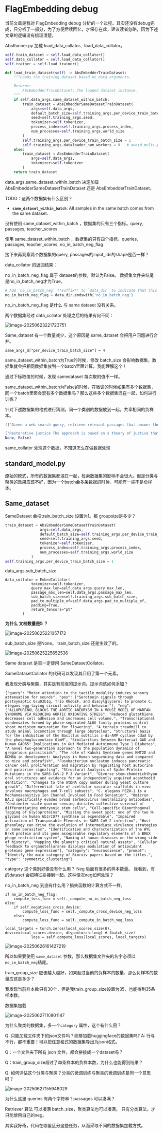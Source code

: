 # FlagEmbedding debug

当前文章是我对 FlagEmbedding debug 分析的一个过程。其实还没有debug完成，只分析了一部分，为了方便后续回忆，才保存在此，建议读者忽略，因为下述文章的逻辑没有梳理清楚。



AbsRunner.py 加载 load_data_collator、load_data_collator。

```python
self.train_dataset = self.load_data_collator()
self.data_collator = self.load_data_collator()
self.trainer = self.load_trainer()
```

```python
def load_train_dataset(self) -> AbsEmbedderTrainDataset:
    """Loads the training dataset based on data arguments.

    Returns:
        AbsEmbedderTrainDataset: The loaded dataset instance.
    """
    if self.data_args.same_dataset_within_batch:
        train_dataset = AbsEmbedderSameDatasetTrainDataset(
            args=self.data_args,
            default_batch_size=self.training_args.per_device_train_batch_size,
            seed=self.training_args.seed,
            tokenizer=self.tokenizer,
            process_index=self.training_args.process_index,
            num_processes=self.training_args.world_size
        )
        self.training_args.per_device_train_batch_size = 1
        self.training_args.dataloader_num_workers = 0   # avoid multi-processing
    else:
        train_dataset = AbsEmbedderTrainDataset(
            args=self.data_args,
            tokenizer=self.tokenizer
        )
    return train_dataset
```

data_args.same_dataset_within_batch 决定加载 AbsEmbedderSameDatasetTrainDataset 还是 AbsEmbedderTrainDataset。

TODO：这两个数据集有什么区别？

- **`same_dataset_within_batch`**: All samples in the same batch comes from the same dataset.

没有使用 same_dataset_within_batch ，数据集的只有三个指标。query, passages, teacher_scores

使用 same_dataset_within_batch ，数据集的只有四个指标。queries, passages, teacher_scores, no_in_batch_neg_flag

接下来再观察两个数据集的query, passages的input_ids的shape是否一样？


data_collator 的返回结果：

no_in_batch_neg_flag 属于 dataset的参数，默认为False。 数据集文件夹结尾是no_in_batch_neg才为True。

```python
# Add `no_in_batch_neg` **suffix** to `data_dir` to indicate that this dataset does not use in-batch negatives
no_in_batch_neg_flag = data_dir.endswith('no_in_batch_neg')
```

no_in_batch_neg_flag 是什么 与 same dataset 没有关系。


两个数据集经过 data_collator 处理之后的结果有何不同：



![image-20250623221723751](FlagEmbedding_debug.assets/image-20250623221723751.png)

Same_dataset 有一个数量减少，这个原因是 same_dataset 会把用户问题进行合并。

```
same_args_d["per_device_train_batch_size"] = 4
```

same_dataset_within_batch为True的时候，修改 batch_size 会影响数据集，数据集就会把相同数据集放到一个batch里面计算。我能理解这个！

通过下标取值的时候，发现 samedataset 每次取的值不一样。

same_dataset_within_batch为False的时候，在微调的时候如果有多个数据集，同一个batch里面会混有多个数据集吗？那么这些多个数据集混在一起，如何进行训练？

针对下述数据集的格式进行猜测。同一个类别的数据放到一起。共享相同的负样本。

```python
(['Given a web search query, retrieve relevant passages that answer the query._________ justice is designed to repair the harm to victim, the community and the offender caused by the offender criminal act. question 19 options:', 'Given a web search query, retrieve relevant passages that answer the query.)what was the immediate impact of the success of the manhattan project?'], 

['Restorative justice The approach is based on a theory of justice that considers crime and wrongdoing to be an offense against an individual or community, rather than the State. Restorative justice that fosters dialogue between victim and offender has shown the highest rates of victim satisfaction and offender accountability.', '- Social justice is justice in terms of the distribution of wealth, opportunities, and privileges within a society. Classically,  justice  (especially corrective justice or distributive justice) ensured that individuals both fulfilled their societal roles and received what was their due from society.', 'Retribution Retribution is perhaps the most intuitive - and the most questionable - aim of punishment in the criminal law. Quite contrary to the idea of rehabilitation and distinct from the utilitarian purposes of restraint and deterrence, the purpose of retribution is actively to injure criminal offenders, ideally in proportion with their injuries to society, and so expiate them of guilt.', "- Economic justice is a component of social justice. It's a set of moral principles for building economic institutions, the ultimate goal of which is to create an opportunity for each person to create a sufficient material foundation upon which to have a dignified, productive, and creative life beyond economics.", 'Restorative Justice • Restorative Justice can be utilized in crimes of severe violence or non-violent crimes as well as with juvenile offenders. • Restorative Justice is an approach to crime which puts the victim or the victim’s family first and fully acknowledges the harm caused by the offender.', '- Punishment should be swift and certain. The purpose of the criminal justice system is to prevent crime through deterrence. According to this line of thinking, a potential criminal will decide against committing a crime because the punishment would be too costly.', 'How Does the Criminal Justice System Work? Throughout each stage of the process, constitutional protections exist to ensure that the rights of the accused and convicted are respected. These protections balance the need of the criminal justice system to investigate and prosecute criminals with the fundamental rights of the accused (who are presumed innocent).', '- will serve the community and enhance public trust and confidence in the administration of justice through: 1  The impartial and timely resolution of disputes, 2  Ensuring compliance with the law and court orders, and. 3  Fostering a vital court-community relationship that promotes equal access to the courts.', 'Introduction The presence of communication amid scientific minds was equally important to the success of the Manhattan Project as scientific intellect was. The only cloud hanging over the impressive achievement of the atomic researchers and engineers is what their success truly meant; hundreds of thousands of innocent lives obliterated.', "Atomic Glossary The Manhattan Project was the code name for America's atomic bomb development efforts during World War II. Its name originated from the fact that it was part of the U. S. Army Corps of Engineers and organized under the Manhattan Engineer District (MED) in New York City.", 'What impacts did benjamin harrison have on america while in office? Sorry, something has gone wrong. Best Answer: The greatest positive impact during his administration was the passing of the Sherman Anti-Trust Act of 1890, the first federal act to regulate trusts.', '- The Manhattan Project was a US government project used to develop a nuclear bomb. The undertaking lasted form 1942 to 1946, when...', 'The Cold War Museum In June of 1942 the War Department’s Army Corps of Engineers took charge of the effort to develop an atomic bomb. The subsequent top-secret project (code named Manhattan) cultivated a complex, but cooperative relationship between science, industry, the government, and the army.', 'Moments in U.S. Diplomatic History Only later did we learn through Gorge that we had a ringside view of the Doolittle raid [the daring air attack on Tokyo on April 18, 1942, which was designed to show that Japan was vulnerable and to boost U.S. morale after Pearl Harbor]….', 'The Manhattan Project Manhattan Project. The Manhattan Project was a secret military project created in 1942 to produce the first US nuclear weapon. Fears that Nazi Germany would build and use a nuclear weapon during World War II triggered the start of the Manhattan Project, which was originally based in Manhattan, New York.anhattan Project. The Manhattan Project was a secret military project created in 1942 to produce the first US nuclear weapon. Fears that Nazi Germany would build and use a nuclear weapon during World War II triggered the start of the Manhattan Project, which was originally based in Manhattan, New York.', "- Roosevelt agreed and placed General Leslie Groves and physicist J. Robert Oppenheimer in charge of the Manhattan Project two years later. The name Manhattan Project was the code word for the development of the atomic bomb. On July 16, 1945, the first atomic bomb was tested at the Trinity Site in New Mexico.The weapon was later used against the Japanese to end World War II.eginning in June 1942 during World War II, the United States' Manhattan Project brought together scientists and military experts to create the world's first atomic bomb."], 
None, False)
```

same_collator 处理这个数据，不知道怎么在做数据处理



## standard_model.py

原始的模式，所有的数据集都混在一起，检索数据集的影响不会很大。但是分类与聚类的效果应该不好，因为一个batch会多条数据的时候，可能有一些不是负样本。



## Same_dataset

SameDataset 会把train_batch_size 设置为1。那 groupsize是多少？

```python
train_dataset = AbsEmbedderSameDatasetTrainDataset(
                args=self.data_args,
                default_batch_size=self.training_args.per_device_train_batch_size,
                seed=self.training_args.seed,
                tokenizer=self.tokenizer,
                process_index=self.training_args.process_index,
                num_processes=self.training_args.world_size
            )
self.training_args.per_device_train_batch_size = 1
```



data_args.sub_batch_size

```
data_collator = EmbedCollator(
            tokenizer=self.tokenizer,
            query_max_len=self.data_args.query_max_len,
            passage_max_len=self.data_args.passage_max_len,
            sub_batch_size=self.training_args.sub_batch_size,
            pad_to_multiple_of=self.data_args.pad_to_multiple_of,
            padding=True,
            return_tensors="pt"
        )
```



**为什么 文档数量是5 ？**

![image-20250625221057172](FlagEmbedding_debug.assets/image-20250625221057172.png)

sub_batch_size 是None。
train_batch_size 还是生效了的。



![image-20250625225652536](FlagEmbedding_debug.assets/image-20250625225652536.png)

Same dataset 是否一定使用 SameDatasetCollator。

SameDatasetCollator 的代码可以发现其只用了第一个元素。



我发现分类与聚类，其实是有前缀的提示词，提示词该如何添加？



```
{"query": "Motor attention to the tactile modality induces sensory attenuation for sounds", "pos": ["Serotonin signals through postsynaptic G\u03b1q, Trio RhoGEF, and diacylglycerol to promote C. elegans egg-laying circuit activity and behavior"], "neg": ["ALLOPURINOL BLOCKS THE AORTIC ANEURYSM IN A MOUSE MODEL OF MARFAN SYNDROME VIA REDUCING AORTIC OXIDATIVE STRESS", "Reduced glutathione decreases cell adhesion and increases cell volume.", "Transcriptional condensates formed by phase-separated ALOG family proteins control shoot meristem maturation for flowering", "A terrain treadmill to study animal locomotion through large obstacles", "Structural basis for the inhibition of the Bacillus subtilis c-di-AMP cyclase CdaA by the phosphoglucomutase GlmM", "Similarities Between Bacterial GAD and Human GAD65: Implications in Gut Mediated Autoimmune Type 1 Diabetes", "A novel two-generation approach to the population dynamics of gregarious parasitoids", "The role of Kabuki Syndrome genes KMT2D and KDM6A in development: Analysis in Human sequencing data and compared to mice and zebrafish", "Fusobacterium nucleatum induces pancreatic cancer cell proliferation and migration by regulating host autocrine and paracrine signaling", "Structural Analysis of Spike Protein Mutations in the SARS-CoV-2 P.3 Variant", "Diverse stem-chondrichthyan oral structures and evidence for an independently acquired acanthodid dentition", "Changes to the mtDNA copy number during yeast culture growth", "Differential fate of acellular vascular scaffolds in vivo involves macrophages and T-cell subsets", "C. elegans PEZO-1 is a Mechanosensitive Ion Channel Involved in Food Sensation", "Omicron BA.2 specifically evades broad sarbecovirus neutralizing antibodies", "Centimeter-scale quorum sensing dictates collective survival of differentiating embryonic stem cells", "Cell-specific Bioorthogonal Tagging of Glycoproteins", "Missing the sweet spot: one of the two N-glycans on human Gb3/CD77 synthase is expendable", "Impaired activation of Transposable Elements in SARS-CoV-2 infection", "Host phenology can drive the evolution of intermediate virulence strategies in some parasites", "Identification and characterization of the WYL BrxR protein and its gene asseparable regulatory elements of a BREX phage restriction system", "Naming of human diseases on the wrong side of history", "Mapping the planet's critical natural assets", "Cellular feedback to organotelluranes displays modulation of antioxidant proteins gene expression"], "category": "neuroscience", "prompt": "Identify the main category of Biorxiv papers based on the titles.", "type": "symmetric_clustering"}

```

category 这个类别好像没有什么用？
Neg 后面有很多的样本数量。
我看到，有的dataset 会把特征拼接到一起。这种情况neg如何处理？

no_in_batch_neg 到底有什么用？损失函数的计算方式不一样。

```
if no_in_batch_neg_flag:
    compute_loss_func = self._compute_no_in_batch_neg_loss
else:
    if self.negatives_cross_device:
        compute_loss_func = self._compute_cross_device_neg_loss
    else:
        compute_loss_func = self._compute_in_batch_neg_loss
```



```
local_targets = torch.zeros(local_scores.size(0), device=local_scores.device, dtype=torch.long) # (batch_size)
            loss = self.compute_loss(local_scores, local_targets)
```



![image-20250626161427219](FlagEmbedding_debug.assets/image-20250626161427219.png)

所以如果要使用 `same_dataset` 参数，那么数据集文件夹的名字必须以 `no_in_batch_neg`结尾。

train_group_size 应该越大越好，如果超过当前的负样本的数量，那么负样本的数量应该是多少？

我发现当前样本数只有30个，但是我train_group_size设置为35，也能得到35条样本数。



数据集加载

![image-20250627110801147](FlagEmbedding_debug.assets/image-20250627110801147.png)



为什么聚类的数据集，多一个`category` 属性，这个有什么用？



Q: 只能加载文件夹下的json文件吗？能够加载huggingface的数据集吗?
A: 行与不行，都不重要！可以把任意格式的数据集导出为json格式。

Q：一个文件夹下所有 json 文件，都会拼接成一个dataset吗？

Q：train_group_size超过了单条样本的负样本数，为什么也能得到结果？

Q: 如何评估这个分类与聚类？分类的微调训练与聚类的微调训练是同一个意思吗？



![image-20250627155948029](FlagEmbedding_debug.assets/image-20250627155948029.png)

为什么这里 queries 有两个字符串？passages 可以凑满？

Retriever 算法 可以凑满 batch_size，聚类算法也可以凑满。
只有分类算法，才只能使用自己的neg。

其实我好奇，代码在哪里区分这些任务，从而采取不同的数据集加载方式。
